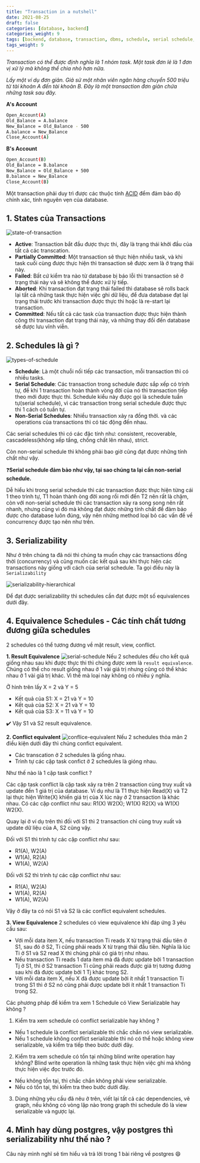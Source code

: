 ```yaml
---
title: "Transaction in a nutshell"
date: 2021-08-25
draft: false
categories: [database, backend]
categories_weight: 9
tags: [backend, database, transaction, dbms, schedule, serial schedule, non-serial, serializability]
tags_weight: 9
---
```

*Transaction có thể được định nghĩa là 1 nhóm task. Một task đơn lẻ là 1 đơn vị xử lý mà không thể chia nhỏ hơn nữa.*

*Lấy một ví dụ đơn giản. Giả sử một nhân viên ngân hàng chuyển 500 triệu từ tài khoản A đến tài khoản B. Đây là một transaction đơn giản chứa những task sau đây.*

**A's Account**
```sh
Open_Account(A)
Old_Balance = A.balance
New_Balance = Old_Balance - 500
A.balance = New_Balance
Close_Account(A)
```

**B's Account**
```sh
Open_Account(B)
Old_Balance = B.balance
New_Balance = Old_Balance + 500
B.balance = New_Balance
Close_Account(B)
```

Một transaction phải duy trì được các thuộc tính [ACID](/posts/backend/acid-in-dbms/) đểm đảm bảo độ chính xác, tính nguyên vẹn của database.

## 1. States của Transactions
![state-of-transaction](/images/transaction_states.png)

- **Active**: Transaction bắt đầu được thực thi, đây là trạng thái khởi đầu của tất cả các transcation.
- **Partially Committed**: Một transaction sẽ thực hiện nhiều task, và khi task cuối cùng được thực hiện thì transaction sẽ được xem là ở trạng thái này.
- **Failed**: Bất cứ kiểm tra nào từ database bị báo lỗi thì transaction sẽ ở trạng thái này và sẽ không thể được xử lý tiếp.
- **Aborted**: Khi transaction đạt trạng thái failed thì database sẽ rolls back lại tất cả những task thực hiện việc ghi dữ liệu, để đưa database đạt lại trạng thái trước khi transaction được thực thi hoặc là re-start lại transaction.
- **Committed**: Nếu tất cả các task của transaction được thực hiện thành công thì transaction đạt trạng thái này, và những thay đổi đến database sẽ được lưu vĩnh viễn.

## 2. Schedules là gì ?
![types-of-schedule](/images/Types-of-Schedules-in-DBMS.png)

- **Schedule**: Là một chuỗi nối tiếp các transaction, mỗi transaction thì có nhiều tasks.
- **Serial Schedule**: Các transaction trong schedule được sắp xếp có trình tự, để khi 1 transaction hoàn thành vòng đời của nó thì transaction tiếp theo mới được thực thi. Schedule kiểu này được gọi là schedule tuần tự(serial schedule), vì các transaction trong serial schedule được thực thi 1 cách có tuần tự.
- **Non-Serial Schedules**: Nhiều transaction xảy ra đồng thời. và các operations của transactions thì có tác động đến nhau.

Các serial schedules thì có các đặc tính như: consistent, recoverable, cascadeless(không xếp tầng, chồng chất lên nhau), strict.

Còn non-serial schedule thì không phải bao giờ cũng đạt được những tính chất như vậy.

❓**Serial schedule đảm bảo như vậy, tại sao chúng ta lại cần non-serial schedule.**

Dễ hiểu khi trong serial schedule thì các transaction được thực hiện từng cái 1 theo trình tự, T1 hoàn thành òng đời xong rồi mới đến T2 nên rất là chậm, còn với non-serial schedule thì các transaction xảy ra song song nên rất nhanh, nhưng cũng vì đó mà không đạt được những tính chất để đảm bảo được cho database luôn đúng, vậy nên những method loại bỏ các vấn đề về concurrency được tạo nên như trên.

## 3. Serializability
Như ở trên chúng ta đã nói thì chúng ta muốn chạy các transactions đồng thời (concurrency) và cũng muốn các kết quả sau khi thực hiện các transactions này giống với cách của serial schedule. Ta gọi điều này là `Serializability`

![serializability-hierarchical](/images/Schedule-serializability.png)

Để đạt được serializability thì schedules cần đạt được một số equivalences dưới đây.

## 4. Equivalence Schedules - Các tính chất tương đương giữa schedules
2 schedules có thể tương đương về mặt result, view, conflict.

**1. Result Equivalence**
![serial-schedule](/images/Equivalence-of-Schedules-Problem-01.png)
Nếu 2 schedules đều cho kết quả giống nhau sau khi được thực thi thì chúng được xem là `result equivalence`. Chúng có thể cho result giống nhau ở 1 vài giá trị nhưng cũng có thể khác nhau ở 1 vài giá trị khác. Vì thế mà loại này không có nhiều ý nghĩa.

Ở hình trên lấy X = 2 và Y = 5

- Kết quả của S1: X = 21 và Y = 10
- Kết quả của S2: X = 21 và Y = 10
- Kết quả của S3: X = 11 và Y = 10

✔️ Vậy S1 và S2 result equivalence.

**2. Conflict equivalent**
![conflice-equivalent](/images/Equivalence-of-Schedules-Problem-02.png)
Nếu 2 schedules thỏa mãn 2 điều kiện dưới đây thì chúng confict equivalent.
- Các transcation ở 2 schedules là giống nhau.
- Trình tự các cặp task confict ở 2 schedules là gióng nhau.

Như thế nào là 1 cặp task conflict ?

Các cặp task conflict là cặp task xảy ra trên 2 transaction cùng truy xuất và update đến 1 giá trị của database. Ví dụ như là T1 thực hiện Read(X) và T2 lại thực hiện Write(X) khiến giá trị của X lúc này ở 2 transaction là khác nhau. Có các cặp conflict như sau: R1(X) W2(X); W1(X) R2(X) và W1(X) W2(X).

Quay lại ở ví dụ trên thì đối với S1 thì 2 transaction chỉ cùng truy xuất và update dữ liệu của A, S2 cũng vậy.

Đối với S1 thì trình tự các cặp conflict như sau:
- R1(A), W2(A)
- W1(A), R2(A)
- W1(A), W2(A)

Đối với S2 thì trình tự các cặp conflict như sau:
- R1(A), W2(A)
- W1(A), R2(A)
- W1(A), W2(A)

Vậy ở đây ta có nói S1 và S2 là các conflict
equivalent schedules.

**3. View Equivalence**
2 schedules có view equivalence khi đáp ứng 3 yêu cầu sau:
- Với mỗi data item X, nếu transaction Ti reads X từ trạng thái đầu tiên ở S1, sau đó ở S2, Ti cũng phải reads X từ trạng thái đầu tiên. Nghĩa là lúc Ti ở S1 và S2 read X thì chúng phải có giá trị như nhau.
- Nếu transaction Ti reads 1 data item mà đã được update bởi 1 transaction Tj ở S1, thì ở S2 transaction Ti cũng phải reads được giá trị tương đương sau khi đã được update bởi 1 Tj khác trong S2.
- Với mỗi data item X, nếu X đã được update bởi ít nhất 1 transaction Ti trong S1 thì ở S2 nó cũng phải được update bởi ít nhất 1 transaction Ti trong S2.

Các phương pháp để kiểm tra xem 1 Schedule có View Serializable hay không ?
1. Kiểm tra xem schedule có conflict serializable hay không ?
- Nếu 1 schedule là conflict serializable thì chắc chắn nó view serializable.
- Nếu 1 schedule không conflict serializable thì nó có thể hoặc không view serializable, và kiểm tra tiếp theo bước dưới đây.

2. Kiểm tra xem schedule có tồn tại những blind write operation hay không?
Blind write operation là những task thực hiện việc ghi mà không thực hiện việc đọc trước đó.
- Nếu không tồn tại, thì chắc chắn không phải view serializable.
- Nếu có tồn tại, thì kiểm tra theo bước dưới đây.

3. Dùng những yêu cầu đã nêu ở trên, viết lại tất cả các dependencies, vẽ graph, nếu không có vòng lặp nào trong graph thì schedule đó là view serializable và ngược lại.

## 4. Mình hay dùng postgres, vậy postgres thì serializability như thế nào ?
Câu này mình nghĩ sẽ tìm hiểu và trả lời trong 1 bài riêng về postgres 😄
